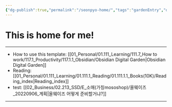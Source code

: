 ```yaml
---
{"dg-publish":true,"permalink":"/seonpyo-home/","tags":"gardenEntry","dgHomeLink":true,"dgPassFrontmatter":false}
---
```



# This is home for me!
----

- How to use this template: [[01_Personal/01.111_Learning/111.7_How to work/117.1_Productivity/117.1.1_Obsidian/Obsidian Digital Garden|Obsidian Digital Garden]]
- Reading: [[01_Personal/01.111_Learning/01.111.1_Reading/01.111.1.1_Books(10K)/Reading_index|Reading_index]]
- test: [[02_Business/02.213_SSD/E_소매(가칭mososhop)/올웨이즈_20220906_계획|올웨이즈 어떻게 준비할거냐?]]


----

